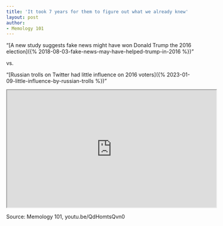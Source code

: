 ```yaml
---
title: 'It took 7 years for them to figure out what we already knew'
layout: post
author:
- Memology 101
---
```


“[A new study suggests fake news might have won Donald Trump the 2016 election]({% 2018-08-03-fake-news-may-have-helped-trump-in-2016 %})”

vs.

“[Russian trolls on Twitter had little influence on 2016 voters]({% 2023-01-09-little-influence-by-russian-trolls %})”

<iframe width="560" height="315" src="https://www.youtube.com/embed/QdHomtsQvn0" title="It took 7 years for them to figure out what we already knew"></iframe>

Source: Memology 101, youtu.be/QdHomtsQvn0
